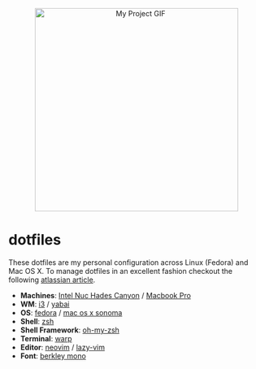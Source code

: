 <p align="center">
  <img src="https://github.com/jwarykowski/dotfiles/assets/406799/ab603ef8-85d7-4a1b-8663-b5ad4dce9fc2" alt="My Project GIF" text-align="center" height="400">
</p>

# dotfiles

These dotfiles are my personal configuration across Linux (Fedora) and Mac OS X. To manage dotfiles in an excellent fashion checkout the following [atlassian article](https://www.atlassian.com/git/tutorials/dotfiles). 

+ **Machines**: [Intel Nuc Hades Canyon](https://www.scorptec.com.au/product/Branded-Systems/NUC-&-Mini-PC/71990-BOXNUC8I7HVK4) / [Macbook Pro](https://www.apple.com/au/macbook-pro/)
+ **WM**: [i3](https://github.com/i3/i3) / [yabai](https://github.com/koekeishiya/yabai)
+ **OS**: [fedora](https://getfedora.org/) / [mac os x sonoma](https://www.apple.com/au/macos/sonoma/)
+ **Shell**: [zsh](https://wiki.archlinux.org/index.php/Zsh)
+ **Shell Framework**: [oh-my-zsh](https://ohmyz.sh/)
+ **Terminal**: [warp](http://warp.dev/)
+ **Editor**: [neovim](https://github.com/neovim/neovim/) / [lazy-vim](https://www.lazyvim.org/)
+ **Font**: [berkley mono](https://berkeleygraphics.com/typefaces/berkeley-mono/)
